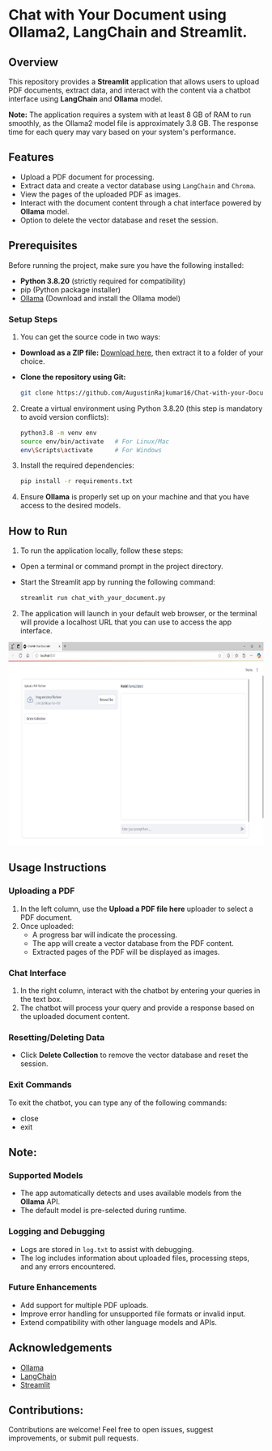 # Chat with Your Document using Ollama2, LangChain and Streamlit.

## Overview

This repository provides a **Streamlit** application that allows users to upload PDF documents, extract data, and interact with the content via a chatbot interface using **LangChain** and **Ollama** model.

**Note:** The application requires a system with at least 8 GB of RAM to run smoothly, as the Ollama2 model file is approximately 3.8 GB. The response time for each query may vary based on your system's performance.

## Features
- Upload a PDF document for processing.
- Extract data and create a vector database using `LangChain` and `Chroma`.
- View the pages of the uploaded PDF as images.
- Interact with the document content through a chat interface powered by **Ollama** model.
- Option to delete the vector database and reset the session.

## Prerequisites

Before running the project, make sure you have the following installed:

- **Python 3.8.20** (strictly required for compatibility)
- pip (Python package installer)
- [Ollama](https://ollama.com/download) (Download and install the Ollama model)

### Setup Steps

1. You can get the source code in two ways:

- **Download as a ZIP file:** [Download here](https://github.com/AugustinRajkumar16/Chat-with-your-Document/archive/refs/heads/main.zip), then extract it to a folder of your choice.
- **Clone the repository using Git:** 

    ```bash
    git clone https://github.com/AugustinRajkumar16/Chat-with-your-Document.git
    ```

2. Create a virtual environment using Python 3.8.20 (this step is mandatory to avoid version conflicts):
   ```bash
   python3.8 -m venv env
   source env/bin/activate   # For Linux/Mac
   env\Scripts\activate      # For Windows
   ```

3. Install the required dependencies:
   ```bash
   pip install -r requirements.txt
   ```
4. Ensure **Ollama** is properly set up on your machine and that you have access to the desired models.


## How to Run

1. To run the application locally, follow these steps:

- Open a terminal or command prompt in the project directory.

- Start the Streamlit app by running the following command:

   ```bash
   streamlit run chat_with_your_document.py
   ```

2. The application will launch in your default web browser, or the terminal will provide a localhost URL that you can use to access the app interface.
   
<p style="text-align: center;">
  <img src="assets/sample-screen.png" alt="App Screenshot" width="800" height="400">
</p>

## Usage Instructions

### Uploading a PDF
1. In the left column, use the **Upload a PDF file here** uploader to select a PDF document.
2. Once uploaded:
   - A progress bar will indicate the processing.
   - The app will create a vector database from the PDF content.
   - Extracted pages of the PDF will be displayed as images.

### Chat Interface
1. In the right column, interact with the chatbot by entering your queries in the text box.
2. The chatbot will process your query and provide a response based on the uploaded document content.

### Resetting/Deleting Data
- Click **Delete Collection** to remove the vector database and reset the session.

### Exit Commands
To exit the chatbot, you can type any of the following commands:

- close
- exit

## Note:

### Supported Models
- The app automatically detects and uses available models from the **Ollama** API.
- The default model is pre-selected during runtime.

### Logging and Debugging
- Logs are stored in `log.txt` to assist with debugging.
- The log includes information about uploaded files, processing steps, and any errors encountered.

### Future Enhancements
- Add support for multiple PDF uploads.
- Improve error handling for unsupported file formats or invalid input.
- Extend compatibility with other language models and APIs.

## Acknowledgements

- [Ollama](https://ollama.com/)
- [LangChain](https://www.langchain.com/)
- [Streamlit](https://streamlit.io/)


## Contributions:

Contributions are welcome! Feel free to open issues, suggest improvements, or submit pull requests.

